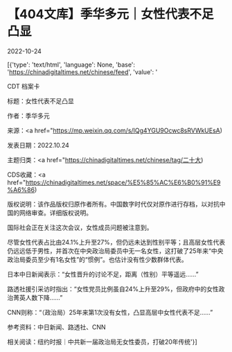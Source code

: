# 【404文库】季华多元｜女性代表不足凸显

2022-10-24

[{'type': 'text/html', 'language': None, 'base': 'https://chinadigitaltimes.net/chinese/feed', 'value': '

CDT 档案卡

标题：女性代表不足凸显

作者：季华多元

来源：<a href="https://mp.weixin.qq.com/s/IQg4YGU9Ocwc8sRVWkUEsA)

发表日期：2022.10.24

主题归类：<a href="https://chinadigitaltimes.net/chinese/tag/二十大)

CDS收藏：<a href="https://chinadigitaltimes.net/space/%E5%85%AC%E6%B0%91%E9%A6%86)

版权说明：该作品版权归原作者所有。中国数字时代仅对原作进行存档，以对抗中国的网络审查。详细版权说明。





国际社会正在关注这次会议，女性成员问题被注意到。

尽管⼥性代表占⽐由24.1%上升⾄27%，但仍远未达到性别平等；且⾼层⼥性代表仍远远低于男性，并⾸次在中央政治局委员中⽆⼀名⼥性，这打破了25年来“中央政治局委员⾄少有1名⼥性”的“惯例”。也估计没有性少数群体代表。

⽇本中⽇新闻表示：“⼥性晋升的讨论不⾜，距离（性别）平等遥远……”

路透社援引采访时指出：“⼥性党员⽐例虽⾃24%上升⾄29%，但政府中的⼥性政治菁英⼈数下降……”

CNN则称：“（政治局）25年来第1次没有⼥性，凸显⾼层中⼥性代表不⾜……”

参考资料：中⽇新闻、路透社、CNN

相关阅读：纽约时报｜中共新一届政治局无女性委员，打破20年传统'}]